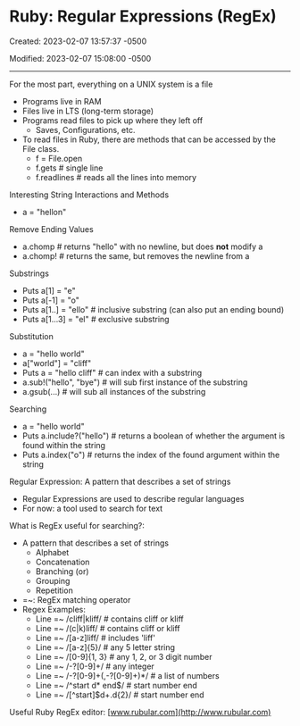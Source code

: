 # Ruby: Regular Expressions (RegEx)

Created: 2023-02-07 13:57:37 -0500

Modified: 2023-02-07 15:08:00 -0500

---

For the most part, everything on a UNIX system is a file

-   Programs live in RAM
-   Files live in LTS (long-term storage)
-   Programs read files to pick up where they left off
    -   Saves, Configurations, etc.
-   To read files in Ruby, there are methods that can be accessed by the File class.
    -   f = File.open
    -   f.gets # single line
    -   f.readlines # reads all the lines into memory



Interesting String Interactions and Methods

-   a = "hellon"

Remove Ending Values

-   a.chomp # returns "hello" with no newline, but does **not** modify a
-   a.chomp! # returns the same, but removes the newline from a

Substrings

-   Puts a[1] = "e"
-   Puts a[-1] = "o"
-   Puts a[1..] = "ello" # inclusive substring (can also put an ending bound)
-   Puts a[1...3] = "el" # exclusive substring

Substitution

-   a = "hello world"
-   a["world"] = "cliff"
-   Puts a = "hello cliff" # can index with a substring
-   a.sub!("hello", "bye") # will sub first instance of the substring
-   a.gsub(...) # will sub all instances of the substring

Searching

-   a = "hello world"
-   Puts a.include?("hello") # returns a boolean of whether the argument is found within the string
-   Puts a.index("o") # returns the index of the found argument within the string



Regular Expression: A pattern that describes a set of strings

-   Regular Expressions are used to describe regular languages
-   For now: a tool used to search for text

What is RegEx useful for searching?:

-   A pattern that describes a set of strings
    -   Alphabet
    -   Concatenation
    -   Branching (or)
    -   Grouping
    -   Repetition
-   =~: RegEx matching operator
-   Regex Examples:
    -   Line =~ /cliff|kliff/ # contains cliff or kliff
    -   Line =~ /(c|k)liff/ # contains cliff or kliff
    -   Line =~ /[a-z]liff/ # includes 'liff'
    -   Line =~ /[a-z]{5}/ # any 5 letter string
    -   Line =~ /[0-9]{1, 3} # any 1, 2, or 3 digit number
    -   Line =~ /-?[0-9]+/ # any integer
    -   Line =~ /-?[0-9]+(,-?[0-9]+)*/ # a list of numbers
    -   Line =~ /^start d* end$/ # start number end
    -   Line =~ /[^start]$d+.d{2}/ # start number end



Useful Ruby RegEx editor: [www.rubular.com](http://www.rubular.com)